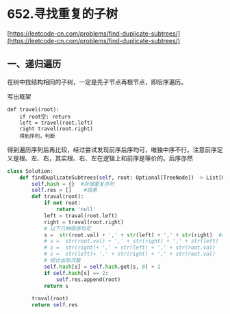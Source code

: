 # 652.寻找重复的子树

[https://leetcode-cn.com/problems/find-duplicate-subtrees/](https://leetcode-cn.com/problems/find-duplicate-subtrees/)

## 一、递归遍历

在树中找结构相同的子树，一定是先子节点再根节点，即后序遍历。

写出框架

```
def travel(root):
	if root空: return
	left = travel(root.left)
	right travel(root.right)
	得到序列，判断
```



得到遍历序列后再比较，经过尝试发现前序后序均可，唯独中序不行。注意前序定义是根、左、右，其实根、右、左在逻辑上和前序是等价的。后序亦然

```python
class Solution:
    def findDuplicateSubtrees(self, root: Optional[TreeNode]) -> List[Optional[TreeNode]]:
        self.hash = {}	#存储重复序列
        self.res = []	 #结果
        def traval(root):
            if not root:
                return 'null'
            left = traval(root.left)
            right = traval(root.right)
            # 以下几种顺序均可
            s =  str(root.val) + ',' + str(left) + ',' + str(right)  #前序
            # s =  str(root.val) + ',' + str(right) + ',' + str(left)  #还是前序
            # s =  str(right)+ ',' + str(left) + ',' + str(root.val) 	#后序
            # s =  str(left)+ ',' + str(right) + ',' + str(root.val)   	#也是后序
            # 统计出现次数
            self.hash[s] = self.hash.get(s, 0) + 1	
            if self.hash[s] == 2:
                self.res.append(root)
            return s
        
        traval(root)
        return self.res
```





